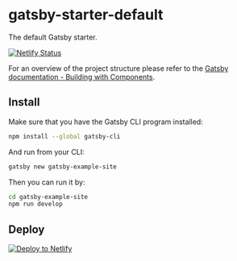 # gatsby-starter-default

The default Gatsby starter.

[![Netlify Status](https://api.netlify.com/api/v1/badges/c20c55da-fe78-40c9-b67a-6ea2f48a4a89/deploy-status)](https://app.netlify.com/sites/naoko-sushi/deploys)

For an overview of the project structure please refer to the [Gatsby documentation - Building with Components](https://www.gatsbyjs.org/docs/building-with-components/).

## Install

Make sure that you have the Gatsby CLI program installed:

```sh
npm install --global gatsby-cli
```

And run from your CLI:

```sh
gatsby new gatsby-example-site
```

Then you can run it by:

```sh
cd gatsby-example-site
npm run develop
```

## Deploy

[![Deploy to Netlify](https://www.netlify.com/img/deploy/button.svg)](https://app.netlify.com/start/deploy?repository=https://github.com/gatsbyjs/gatsby-starter-default)
